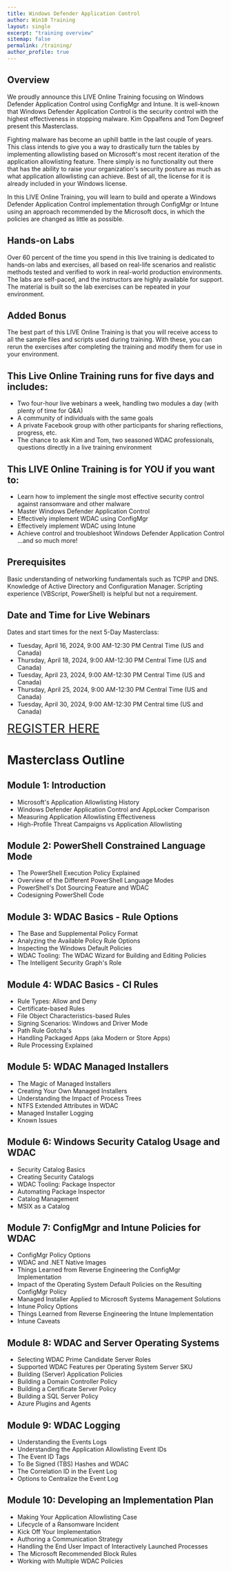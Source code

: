 ```yaml
---
title: Windows Defender Application Control
author: Win10 Training 
layout: single
excerpt: "training overview"
sitemap: false
permalink: /training/
author_profile: true
---
```

## Overview ##
We proudly announce this LIVE Online Training focusing on Windows Defender Application Control using ConfigMgr and Intune.  It is well-known that Windows Defender Application Control is the security control with the highest effectiveness in stopping malware. Kim Oppalfens and Tom Degreef present this Masterclass.

Fighting malware has become an uphill battle in the last couple of years. This class intends to give you a way to drastically turn the tables by implementing allowlisting based on Microsoft's most recent iteration of the application allowlisting feature. There simply is no functionality out there that has the ability to raise your organization's security posture as much as what application allowlisting can achieve. Best of all, the license for it is already included in your Windows license.

In this LIVE Online Training, you will learn to build and operate a Windows Defender Application Control implementation through ConfigMgr or Intune using an approach recommended by the Microsoft docs, in which the policies are changed as little as possible.

## Hands-on Labs ##
Over 60 percent of the time you spend in this live training is dedicated to hands-on labs and exercises, all based on  real-life scenarios and realistic methods tested and verified to work in real-world production environments.  The labs are self-paced, and the instructors are highly available for support. The material is built so the lab exercises can be repeated in your environment.

## Added Bonus ##
The best part of this LIVE Online Training is that you will receive access to all the sample files and scripts used during training.  With these, you can rerun the exercises after completing the training and modify them for use in your environment.


## This Live Online Training runs for five days and includes: ## 

- Two four-hour live webinars a week, handling two modules a day (with plenty of time for Q&A)
- A community of individuals with the same goals
- A private Facebook group with other participants for sharing reflections, progress, etc.
- The chance to ask Kim and Tom, two seasoned WDAC professionals, questions directly in a live training environment

## This LIVE Online Training is for YOU if you want to: ##

- Learn how to implement the single most effective security control against ransomware and other malware
- Master Windows Defender Application Control
- Effectively implement WDAC using ConfigMgr
- Effectively implement WDAC using Intune
- Achieve control and troubleshoot Windows Defender Application Control
...and so much more!

## Prerequisites ##
Basic understanding of networking fundamentals such as TCPIP and DNS. Knowledge of Active Directory and Configuration Manager. Scripting experience (VBScript, PowerShell) is helpful but not a requirement.

## Date and Time for Live Webinars ##

Dates and start times for the next 5-Day Masterclass:

- Tuesday, April 16, 2024, 9:00 AM-12:30 PM Central Time (US and Canada)
- Thursday, April 18, 2024, 9:00 AM-12:30 PM Central Time (US and Canada)
- Tuesday, April 23, 2024, 9:00 AM-12:30 PM Central Time (US and Canada)
- Thursday, April 25, 2024, 9:00 AM-12:30 PM Central Time (US and Canada)
- Tuesday, April 30, 2024, 9:00 AM-12:30 PM Central time (US and Canada)

<span style="font-size:2em;text-align: center;">[REGISTER HERE](https://academy.viamonstra.com/order?ct=5a7fcf5d-8ed5-4b6a-b6c3-edeb94d680df)</span>

# Masterclass Outline # 
## Module 1: Introduction ##

* Microsoft's Application Allowlisting History
* Windows Defender Application Control and AppLocker Comparison
* Measuring Application Allowlisting Effectiveness
* High-Profile Threat Campaigns vs Application Allowlisting


## Module 2: PowerShell Constrained Language Mode ##

* The PowerShell Execution Policy Explained
* Overview of the Different PowerShell Language Modes
* PowerShell's Dot Sourcing Feature and WDAC
* Codesigning PowerShell Code

## Module 3: WDAC Basics - Rule Options ##

* The Base and Supplemental Policy Format
* Analyzing the Available Policy Rule Options
* Inspecting the Windows Default Policies
* WDAC Tooling: The WDAC Wizard for Building and Editing Policies
* The Intelligent Security Graph's Role

## Module 4: WDAC Basics - CI Rules ##

* Rule Types: Allow and Deny
* Certificate-based Rules
* File Object Characteristics-based Rules
* Signing Scenarios: Windows and Driver Mode
* Path Rule Gotcha's
* Handling Packaged Apps (aka Modern or Store Apps)
* Rule Processing Explained

## Module 5: WDAC Managed Installers ##

* The Magic of Managed Installers
* Creating Your Own Managed Installers
* Understanding the Impact of Process Trees
* NTFS Extended Attributes in WDAC
* Managed Installer Logging
* Known Issues

## Module 6: Windows Security Catalog Usage and WDAC ##

* Security Catalog Basics
* Creating Security Catalogs
* WDAC Tooling: Package Inspector
* Automating Package Inspector
* Catalog Management
* MSIX as a Catalog


## Module 7: ConfigMgr and Intune Policies for WDAC ##

* ConfigMgr Policy Options
* WDAC and .NET Native Images
* Things Learned from Reverse Engineering the ConfigMgr Implementation
* Impact of the Operating System Default Policies on the Resulting ConfigMgr Policy
* Managed Installer Applied to Microsoft Systems Management Solutions
* Intune Policy Options
* Things Learned from Reverse Engineering the Intune Implementation
* Intune Caveats

## Module 8: WDAC and Server Operating Systems ##

* Selecting WDAC Prime Candidate Server Roles
* Supported WDAC Features per Operating System Server SKU
* Building (Server) Application Policies
* Building a Domain Controller Policy
* Building a Certificate Server Policy
* Building a SQL Server Policy
* Azure Plugins and Agents


## Module 9: WDAC Logging ##

* Understanding the Events Logs
* Understanding the Application Allowlisting Event IDs
* The Event ID Tags
* To Be Signed (TBS) Hashes and WDAC
* The Correlation ID in the Event Log
* Options to Centralize the Event Log

## Module 10: Developing an Implementation Plan ##

* Making Your Application Allowlisting Case
* Lifecycle of a Ransomware Incident
* Kick Off Your Implementation
* Authoring a Communication Strategy
* Handling the End User Impact of Interactively Launched Processes
* The Microsoft Recommended Block Rules
* Working with Multiple WDAC Policies